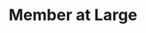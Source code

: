 ---
draft: false
name: "Charley H."
title: "Member at Large"
bio: "Futurist, musician, hockey goaltender."
avatar: {
    src: "/assets/headshots/charley.png",
    alt: "Charley H."
}
publishDate: "2024-07-14 15:39"
---